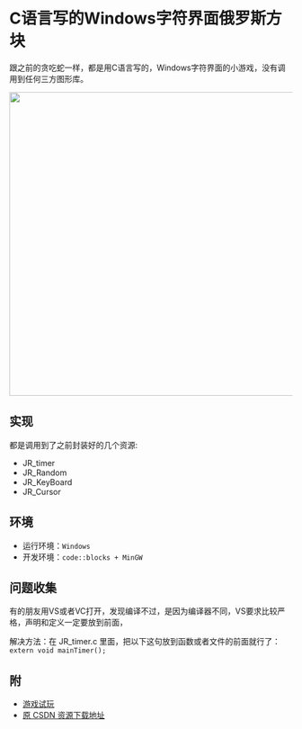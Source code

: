 # C语言写的Windows字符界面俄罗斯方块

跟之前的贪吃蛇一样，都是用C语言写的，Windows字符界面的小游戏，没有调用到任何三方图形库。

<img src="https://raw.githubusercontent.com/diamont1001/C_tetris/master/docs/1.gif" width="540"/>

## 实现

都是调用到了之前封装好的几个资源:

- JR_timer
- JR_Random
- JR_KeyBoard
- JR_Cursor

## 环境

- 运行环境：`Windows`
- 开发环境：`code::blocks + MinGW`

## 问题收集

有的朋友用VS或者VC打开，发现编译不过，是因为编译器不同，VS要求比较严格，声明和定义一定要放到前面，

解决方法：在 JR_timer.c 里面，把以下这句放到函数或者文件的前面就行了： `extern void mainTimer();`

## 附

 - [游戏试玩](http://download.csdn.net/download/diamont1001/3061555)
 - [原 CSDN 资源下载地址](http://download.csdn.net/download/diamont1001/3061541)
 
